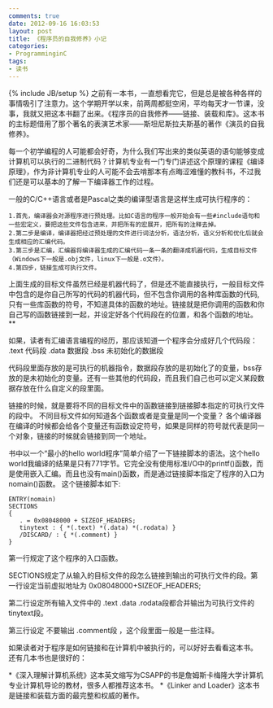 ```yaml
---
comments: true
date: 2012-09-16 16:03:53
layout: post
title: 《程序员的自我修养》小记
categories:
- ProgramminginC
tags:
- 读书
---
```


{% include JB/setup %}
之前有一本书，一直想看完它，但是总是被各种各样的事情吸引了注意力。这个学期开学以来，前两周都挺空闲，平均每天才一节课，没事，我就又把这本书翻了出来。《程序员的自我修养——链接、装载和库》。这本书的主标题借用了那个著名的表演艺术家——斯坦尼斯拉夫斯基的著作《演员的自我修养》。

每一个初学编程的人可能都会好奇，为什么我们写出来的类似英语的语句能够变成计算机可以执行的二进制代码？计算机专业有一门专门讲述这个原理的课程《编译原理》，作为非计算机专业的人可能不会去啃那本有点晦涩难懂的教科书，不过我们还是可以基本的了解一下编译器工作的过程。

一般的C/C++语言或者是Pascal之类的编译型语言是这样生成可执行程序的：

	1.首先，编译器会对源程序进行预处理。比如C语言的程序一般开始会有一些#include语句和一些宏定义，要把这些文件包含进来，并把所有的宏展开，把所有的注释去掉。
	2.第二步是编译，编译器把经过预处理的文件进行词法分析，语法分析，语义分析和优化后就会生成相应的汇编代码。
	3.第三步是汇编，汇编器将编译器生成的汇编代码一条一条的翻译成机器代码，生成目标文件（Windows下一般是.obj文件，linux下一般是.o文件）。
	4.第四步，链接生成可执行文件。

上面生成的目标文件虽然已经是机器代码了，但是还不能直接执行，一般目标文件中包含的是你自己所写的代码的机器代码，但不包含你调用的各种库函数的代码,只有一些库函数的符号，不知道具体的函数的地址。链接就是把你调用的函数和你自己写的函数链接到一起，并设定好各个代码段在的位置，和各个函数的地址。**

如果，读者有汇编语言编程的经历，那应该知道一个程序会分成好几个代码段：
	.text 代码段 .data 数据段 .bss 未初始化的数据段

代码段里面存放的是可执行的机器指令，数据段存放的是初始化了的变量，bss存放的是未初始化的变量。还有一些其他的代码段，而且我们自己也可以定义某段数据存放在什么自定义的段里面。

链接的时候，就是要将不同的目标文件中的函数链接到链接脚本指定的可执行文件的段中。
不同目标文件如何知道各个函数或者是变量是同一个变量？ 各个编译器在编译的时候都会给各个变量还有函数设定符号，如果是同样的符号就代表是同一个对象，链接的时候就会链接到同一个地址。

书中以一个“最小的hello world程序”简单介绍了一下链接脚本的语法。这个hello world我编译的结果是只有771字节。它完全没有使用标准I/O中的printf()函数，而是使用嵌入汇编。而且也没有main()函数，而是通过链接脚本指定了程序的入口为nomain()函数。
这个链接脚本如下:

    
    
    ENTRY(nomain)
    SECTIONS
    {
       . = 0x08048000 + SIZEOF_HEADERS;
       tinytext : { *(.text) *(.data) *(.rodata) }
       /DISCARD/ : { *(.comment) }
    }
    


第一行规定了这个程序的入口函数。 

SECTIONS规定了从输入的目标文件的段怎么链接到输出的可执行文件的段。第一行设定当前虚拟地址为 0x08048000+SIZEOF_HEADERS;

第二行设定所有输入文件中的 .text .data .rodata段都合并输出为可执行文件的tinytext段。

第三行设定 不要输出 .comment段 ，这个段里面一般是一些注释。

如果读者对于程序是如何链接和在计算机中被执行的，可以好好去看看这本书。
还有几本书也是很好的：

*《深入理解计算机系统》这本英文缩写为CSAPP的书是詹姆斯卡梅隆大学计算机专业计算机导论的教材，很多人都推荐这本书。
*《Linker and Loader》这本书是链接和装载方面的最完整和权威的著作。

